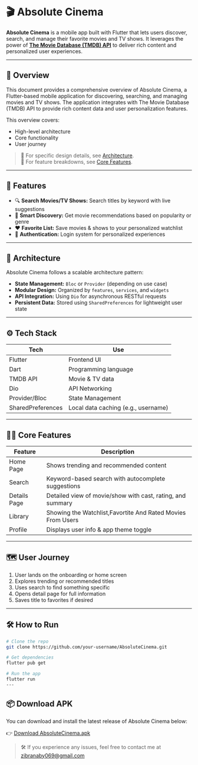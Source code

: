 # 🎬 Absolute Cinema

**Absolute Cinema** is a mobile app built with Flutter that lets users discover, search, and manage their favorite movies and TV shows. It leverages the power of **[The Movie Database (TMDB) API](https://www.themoviedb.org/documentation/api)** to deliver rich content and personalized user experiences.

---

## 🚀 Overview

This document provides a comprehensive overview of Absolute Cinema, a Flutter-based mobile application for discovering, searching, and managing movies and TV shows. The application integrates with The Movie Database (TMDB) API to provide rich content data and user personalization features.

This overview covers:
- High-level architecture
- Core functionality
- User journey

> 📌 For specific design details, see [Architecture](#-architecture).  
> 📌 For feature breakdowns, see [Core Features](#-core-features).

---

## 📱 Features

- 🔍 **Search Movies/TV Shows:** Search titles by keyword with live suggestions
- 🧠 **Smart Discovery:** Get movie recommendations based on popularity or genre
- ❤️ **Favorite List:** Save movies & shows to your personalized watchlist
- 🔐 **Authentication:** Login system for personalized experiences

---

## 🧩 Architecture

Absolute Cinema follows a scalable architecture pattern:

- **State Management:** `Bloc` or `Provider` (depending on use case)
- **Modular Design:** Organized by `features`, `services`, and `widgets`
- **API Integration:** Using `Dio` for asynchronous RESTful requests
- **Persistent Data:** Stored using `SharedPreferences` for lightweight user state

---

## ⚙️ Tech Stack

| Tech           | Use                                      |
|----------------|-------------------------------------------|
| Flutter        | Frontend UI                              |
| Dart           | Programming language                     |
| TMDB API       | Movie & TV data                          |
| Dio            | API Networking                           |
| Provider/Bloc  | State Management                         |
| SharedPreferences | Local data caching (e.g., username) |

---

## 🧑‍💻 Core Features

| Feature        | Description                                                   |
|----------------|---------------------------------------------------------------|
| Home Page      | Shows trending and recommended content                        |
| Search         | Keyword-based search with autocomplete suggestions            |
| Details Page   | Detailed view of movie/show with cast, rating, and summary    |
| Library        | Showing the Watchlist,Favortite And Rated Movies From Users   |
| Profile        | Displays user info & app theme toggle                         |

---

## 🗺️ User Journey

1. User lands on the onboarding or home screen
2. Explores trending or recommended titles
3. Uses search to find something specific
4. Opens detail page for full information
5. Saves title to favorites if desired

---

## 🛠️ How to Run

```bash
# Clone the repo
git clone https://github.com/your-username/AbsoluteCinema.git

# Get dependencies
flutter pub get

# Run the app
flutter run
---
```
## 📦 Download APK

You can download and install the latest release of Absolute Cinema below:

👉 [Download AbsoluteCinema.apk](https://github.com/jbranabb/AbsoluteCinema/releases/download/v1.0.0/app-release.apk)

> 🛠️ If you experience any issues, feel free to contact me at [zibranaby069@gmail.com](mailto:zibranaby069@gmail.com)
